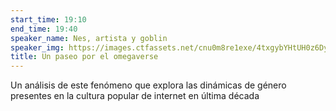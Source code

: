 ```yaml
---
start_time: 19:10
end_time: 19:40
speaker_name: Nes, artista y goblin
speaker_img: https://images.ctfassets.net/cnu0m8re1exe/4txgybYHtUH0z6Dy9IIFGH/e9f4612ef512ae7ad8a580a39557e4d2/Glass_Frog.jpg?fm=jpg&fl=progressive&w=660&h=433&fit=fill
title: Un paseo por el omegaverse​​​​‌
---
```


Un análisis de este fenómeno que explora las dinámicas de género presentes en la cultura popular de internet en última década